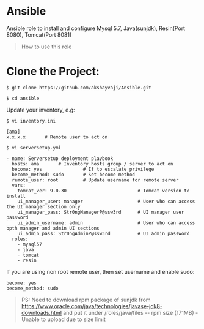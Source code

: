 # Ansible

Ansible role to install and configure Mysql 5.7, Java(sunjdk), Resin(Port 8080), Tomcat(Port 8081)

> How to use this role

# Clone the Project:
```
$ git clone https://github.com/akshayvaji/Ansible.git
```
```
$ cd ansible
```
Update your inventory, e.g:
```
$ vi inventory.ini
```
```
[ama]
x.x.x.x       # Remote user to act on
```
```
$ vi serversetup.yml
```
```
- name: Serversetup deployment playbook
  hosts: ama       # Inventory hosts group / server to act on
  become: yes               # If to escalate privilege
  become_method: sudo       # Set become method
  remote_user: root         # Update username for remote server
  vars:
    tomcat_ver: 9.0.30                          # Tomcat version to install
    ui_manager_user: manager                    # User who can access the UI manager section only
    ui_manager_pass: Str0ngManagerP@ssw3rd      # UI manager user password
    ui_admin_username: admin                    # User who can access bpth manager and admin UI sections
    ui_admin_pass: Str0ngAdminP@ssw3rd          # UI admin password
  roles:
    - mysql57
    - java
    - tomcat
    - resin
```    
If you are using non root remote user, then set username and enable sudo:
```
become: yes
become_method: sudo
```
> PS: Need to download rpm package of sunjdk from https://www.oracle.com/java/technologies/javase-jdk8-downloads.html and put it under /roles/java/files -- rpm size (171MB) - Unable to upload due to size limit
